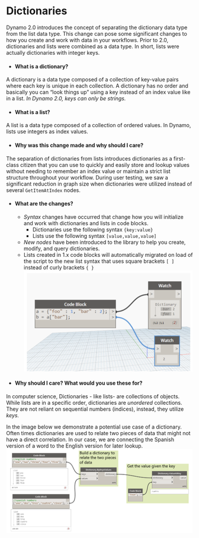 # Dictionaries
Dynamo 2.0 introduces the concept of separating the dictionary data type from the list data type. This change can pose some significant changes to how you create and work with data in your workflows. Prior to 2.0, dictionaries and lists were combined as a data type. In short, lists were actually dictionaries with integer keys.

* #### What is a dictionary?
A dictionary is a data type composed of a collection of key-value pairs where each key is unique in each collection. A dictionary has no order and basically you can “look things up” using a key instead of an index value like in a list. _In Dynamo 2.0, keys can only be strings._

* #### What is a list?
A list is a data type composed of a collection of ordered values. In Dynamo, lists use integers as index values.

* #### Why was this change made and why should I care?
The separation of dictionaries from lists introduces dictionaries as a first-class citizen that you can use to quickly and easily store and lookup values without needing to remember an index value or maintain a strict list structure throughout your workflow. During user testing, we saw a significant reduction in graph size when dictionaries were utilized instead of several `GetItemAtIndex` nodes.

* #### What are the changes?
  * _Syntax_ changes have occurred that change how you will initialize and work with dictionaries and lists in code blocks.
    * Dictionaries use the following syntax `{key:value}`
    * Lists use the following syntax `[value,value,value]`
  * _New nodes_ have been introduced to the library to help you create, modify, and query dictionaries.
  * Lists created in 1.x code blocks will automatically migrated on load of the script to the new list syntax that uses square brackets `[ ]` instead of curly brackets `{ }`
![IMAGE](images/9-1/DYN20_Dictionary.png)

* #### Why should I care? What would you use these for?
In computer science, Dictionaries - like lists- are collections of objects. While lists are in a specific order, dictionaries are _unordered_ collections. They are not reliant on sequential numbers (indices), instead, they utilize _keys._

In the image below we demonstrate a potential use case of a dictionary. Often times dictionaries are used to relate two pieces of data that might not have a direct correlation. In our case, we are connecting the Spanish version of a word to the English version for later lookup.
![IMAGE](images/9-1/9-1_dictionaryExample.png)
